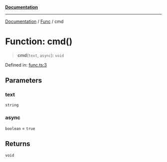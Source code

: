 [**Documentation**](../../../README.md)

***

[Documentation](../../../globals.md) / [Func](../README.md) / cmd

# Function: cmd()

> **cmd**(`text`, `async`): `void`

Defined in: [func.ts:3](https://github.com/XiaoYangx666/SAPI-Pro/blob/f4b3a55bd14c42fce5d687eca57d1987c433a912/src/SAPI-Pro/func.ts#L3)

## Parameters

### text

`string`

### async

`boolean` = `true`

## Returns

`void`
